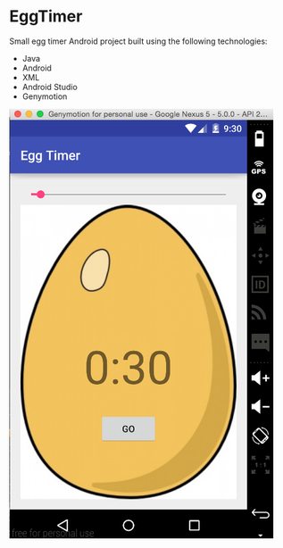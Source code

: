 # EggTimer

Small egg timer Android project built using the following technologies:

- Java
- Android
- XML
- Android Studio
- Genymotion

<img src="https://github.com/TheManuGarcia/EggTimer/blob/master/EggTimerScreenshot.png"/>
